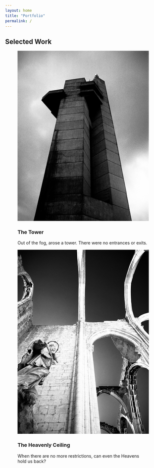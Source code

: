```yaml
---
layout: home
title: "Portfolio"
permalink: /
---
```


## Selected Work
<figure>
  <img src="/assets/images/The Tower.jpg" alt="The Tower">
  <figcaption>
    <h3>The Tower</h3>
    <p>Out of the fog, arose a tower.  There were no entrances or exits.</p>
  </figcaption>
</figure>
<figure>
  <img src="/assets/images/The Heavenly Ceiling.jpg" alt="The Heavenly Ceiling">
  <figcaption>
    <h3>The Heavenly Ceiling</h3>
    <p>When there are no more restrictions, can even the Heavens hold us back?</p>
  </figcaption>
</figure>
